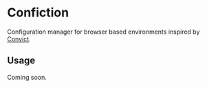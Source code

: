 # Confiction

Configuration manager for browser based environments inspired by [Convict](https://github.com/mozilla/node-convict/).

## Usage

Coming soon.
